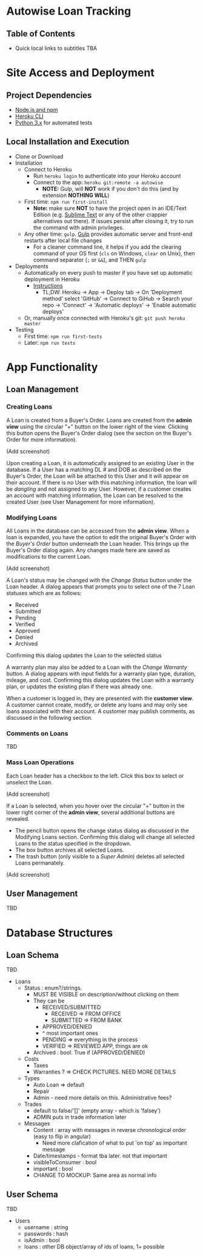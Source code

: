 <!-- # Lean MEAN Client Machine Presents:  -->
# Autowise Loan Tracking

## Table of Contents
- Quick local links to subtitles
TBA

<!-- ![image](documentation/images/test.png) -->
<!-- no need for forced section separators/dividors  -->

# Site Access and Deployment

## Project Dependencies
- [Node.js and npm](https://nodejs.org/en/download)
- [Heroku CLI](https://devcenter.heroku.com/articles/heroku-clii#download-and-install)
- [Python 3.x](https://www.python.org/downloads/) for automated tests
<!-- I need to figure out protractor webdriver with Selenium ~ ~ -->
<!-- - All nodes packages listed [here](network/dependencies) (these are auto installed once you run the instructions below) -->

## Local Installation and Execution
- Clone or Download
- Installation
    * Connect to Heroku
        - Run `heroku login` to authenticate into your Heroku account
        - Connect to the app: `heroku git:remote -a autowise`
            + **NOTE:** Gulp, will **NOT** work if you don't do this (and by extension **NOTHING WILL**)
    - First time: `npm run first-install`
        + **Note:** make sure **NOT** to have the project open in an IDE/Text Edition (e.g. [Sublime Text](sublimetext.com) or any of the other crappier alternatives out there). If issues persist after closing it, try to run the command with admin privileges.
    + Any other time: `gulp`. [Gulp](https://gulpjs.com/) provides automatic server and front-end restarts after local file changes
        + For a cleaner command line, it helps if you add the clearing command of your OS first (`cls` on Windows, `clear` on Unix), then command separator (`;` or `&&`), and THEN `gulp`
- Deployments
    + Automatically on every push to master if you have set up automatic deployment in Heroku
        * [Instructions](https://youtu.be/_tiecDrW6yY?t=179)
            *  TL;DW: Heroku → App → Deploy tab → On 'Deployment method' select 'GitHub' → Connect to GiHub → Search your repo → 'Connect' → 'Automatic deploys' → 'Enable automatic deploys'
    + Or, manually once connected with Heroku's git: `git push heroku master`
- Testing
    + First time: `npm run first-tests`
    + Later: `npm run tests`

<!-- Popular Heroku Command -->
<!-- For a Bigger DB: hfttps://devcenter.heroku.com/articles/mongolab#changing-plans -->



# App Functionality

## Loan Management
### Creating Loans
A Loan is created from a Buyer's Order. Loans are created from the **admin view** using the circular "+" button on the lower right of the view. Clicking this button opens the Buyer's Order dialog (see the section on the Buyer's Order for more information).

(Add screenshot)

Upon creating a Loan, it is automatically assigned to an existing User in the database. If a User has a matching DL # and DOB as described on the Buyer's Order, the Loan will be attached to this User and it will appear on their account. If there is no User with this matching information, the loan will be *dangling* and not assigned to any User. However, if a customer creates an account with matching information, the Loan can be resolved to the created User (see User Management for more information).

### Modifying Loans
All Loans in the database can be accessed from the **admin view**. When a loan is expanded, you have the option to edit the original Buyer's Order with the _Buyer's Order_ button underneath the Loan header. This brings up the Buyer's Order dialog again. Any changes made here are saved as modifications to the current Loan.

(Add screenshot)

A Loan's status may be changed with the _Change Status_ button under the Loan header. A dialog appears that prompts you to select one of the 7 Loan statuses which are as follows:
- Received
- Submitted
- Pending
- Verified
- Approved
- Denied
- Archived

Confirming this dialog updates the Loan to the selected status

A warranty plan may also be added to a Loan with the _Change Warranty_ button. A dialog appears with input fields for a warranty plan type, duration, mileage, and cost. Confirming this dialog updates the Loan with a warranty plan, or updates the existing plan if there was already one.

When a customer is logged in, they are presented with the **customer view**. A customer cannot create, modify, or delete any loans and may only see loans associated with their account. A customer may publish comments, as discussed in the following section.

### Comments on Loans
TBD

### Mass Loan Operations
Each Loan header has a checkbox to the left. Click this box to select or unselect the Loan.

(Add screenshot)

If a Loan is selected, when you hover over the circular "+" button in the lower right corner of the **admin view**, several additional buttons are revealed.
- The pencil button opens the change status dialog as discussed in the Modifying Loans section. Confirming this dialog will change all selected Loans to the status specified in the dropdown.
- The box button archives all selected Loans.
- The trash button (only visible to a _Super Admin_) deletes all selected Loans permanately.

(Add screenshot)



## User Management
TBD




# Database Structures

## Loan Schema
TBD
+ Loans
    - Status : enum?/strings. 
        - MUST BE VISIBLE on description/without clicking on them
        - They can be
            + RECEIVED/SUBMITTED
                - RECEIVED => FROM OFFICE
                - SUBMITTED => FROM BANK
            + APPROVED/DENIED
            + ^ most important ones
            + PENDING => everything in the process
            + VERIFIED => REVIEWED APP, things are ok
        + Archived : bool. True if (APPROVED/DENIED)
    - Costs
        - Taxes
        - Warranties ? => CHECK PICTURES. NEED MORE DETAILS
    - Types
        - Auto Loan => default
        - Repair
        - Admin - need more details on this. Administrative fees?
    - Trades
        - default to false/'[]' (empty array - which is 'falsey')
        - ADMIN puts in trade information later
    - Messages
        - Content : array with messages in reverse chronological order (easy to flip in angular)
            + Need more clafication of what to put 'on top' as important message
        - Date/timestamps - format tba later. not that important
        - visibleToConsumer : bool
        - important : bool
        - CHANGE TO MOCKUP: Same area as normal info
        
## User Schema
TBD      
- Users
    + username : string
    + passwords : hash
    + isAdmin : bool
    + loans : other DB object/array of ids of loans, 1+ possible